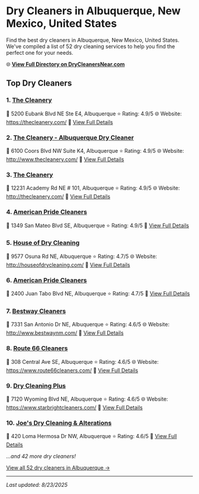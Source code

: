 # Dry Cleaners in Albuquerque, New Mexico, United States

Find the best dry cleaners in Albuquerque, New Mexico, United States. We've compiled a list of 52 dry cleaning services to help you find the perfect one for your needs.

🌐 **[View Full Directory on DryCleanersNear.com](https://drycleanersnear.com/city/US/New%20Mexico/Albuquerque)**

## Top Dry Cleaners

### 1. [The Cleanery](https://drycleanersnear.com/dryCleaner/6873132dc1c288a3e6b497e9/the-cleanery)
📍 5200 Eubank Blvd NE Ste E4, Albuquerque
⭐ Rating: 4.9/5
🌐 Website: https://thecleanery.com/
🔗 [View Full Details](https://drycleanersnear.com/dryCleaner/6873132dc1c288a3e6b497e9/the-cleanery)

### 2. [The Cleanery - Albuquerque Dry Cleaner](https://drycleanersnear.com/dryCleaner/6873132ec1c288a3e6b49809/the-cleanery-albuquerque-dry-cleaner)
📍 6100 Coors Blvd NW Suite K4, Albuquerque
⭐ Rating: 4.9/5
🌐 Website: http://www.thecleanery.com/
🔗 [View Full Details](https://drycleanersnear.com/dryCleaner/6873132ec1c288a3e6b49809/the-cleanery-albuquerque-dry-cleaner)

### 3. [The Cleanery](https://drycleanersnear.com/dryCleaner/6873132fc1c288a3e6b49849/the-cleanery)
📍 12231 Academy Rd NE # 101, Albuquerque
⭐ Rating: 4.9/5
🌐 Website: http://thecleanery.com/
🔗 [View Full Details](https://drycleanersnear.com/dryCleaner/6873132fc1c288a3e6b49849/the-cleanery)

### 4. [American Pride Cleaners](https://drycleanersnear.com/dryCleaner/68731333c1c288a3e6b498c7/american-pride-cleaners)
📍 1349 San Mateo Blvd SE, Albuquerque
⭐ Rating: 4.9/5
🔗 [View Full Details](https://drycleanersnear.com/dryCleaner/68731333c1c288a3e6b498c7/american-pride-cleaners)

### 5. [House of Dry Cleaning](https://drycleanersnear.com/dryCleaner/68731343c1c288a3e6b49a5b/house-of-dry-cleaning)
📍 9577 Osuna Rd NE, Albuquerque
⭐ Rating: 4.7/5
🌐 Website: http://houseofdrycleaning.com/
🔗 [View Full Details](https://drycleanersnear.com/dryCleaner/68731343c1c288a3e6b49a5b/house-of-dry-cleaning)

### 6. [American Pride Cleaners](https://drycleanersnear.com/dryCleaner/6873135bc1c288a3e6b49b1e/american-pride-cleaners)
📍 2400 Juan Tabo Blvd NE, Albuquerque
⭐ Rating: 4.7/5
🔗 [View Full Details](https://drycleanersnear.com/dryCleaner/6873135bc1c288a3e6b49b1e/american-pride-cleaners)

### 7. [Bestway Cleaners](https://drycleanersnear.com/dryCleaner/6873132ec1c288a3e6b49829/bestway-cleaners)
📍 7331 San Antonio Dr NE, Albuquerque
⭐ Rating: 4.6/5
🌐 Website: http://www.bestwaynm.com/
🔗 [View Full Details](https://drycleanersnear.com/dryCleaner/6873132ec1c288a3e6b49829/bestway-cleaners)

### 8. [Route 66 Cleaners](https://drycleanersnear.com/dryCleaner/68731330c1c288a3e6b4986a/route-66-cleaners)
📍 308 Central Ave SE, Albuquerque
⭐ Rating: 4.6/5
🌐 Website: https://www.route66cleaners.com/
🔗 [View Full Details](https://drycleanersnear.com/dryCleaner/68731330c1c288a3e6b4986a/route-66-cleaners)

### 9. [Dry Cleaning Plus](https://drycleanersnear.com/dryCleaner/68731339c1c288a3e6b499a8/dry-cleaning-plus)
📍 7120 Wyoming Blvd NE, Albuquerque
⭐ Rating: 4.6/5
🌐 Website: https://www.starbrightcleaners.com/
🔗 [View Full Details](https://drycleanersnear.com/dryCleaner/68731339c1c288a3e6b499a8/dry-cleaning-plus)

### 10. [Joe's Dry Cleaning & Alterations](https://drycleanersnear.com/dryCleaner/68731365c1c288a3e6b49b73/joe-s-dry-cleaning-alterations)
📍 420 Loma Hermosa Dr NW, Albuquerque
⭐ Rating: 4.6/5
🔗 [View Full Details](https://drycleanersnear.com/dryCleaner/68731365c1c288a3e6b49b73/joe-s-dry-cleaning-alterations)


*...and 42 more dry cleaners!*

[View all 52 dry cleaners in Albuquerque →](https://drycleanersnear.com/city/US/New%20Mexico/Albuquerque)

---

*Last updated: 8/23/2025*

